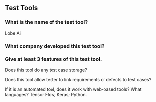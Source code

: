## Test Tools

### What is the name of the test tool?
Lobe Ai
### What company developed this test tool?

### Give at least 3 features of this test tool.

Does this tool do any test case storage?

Does this tool allow tester to link requirements or defects to test cases?

If it is an automated tool, does it work with web-based tools? What languages?
Tensor Flow, Keras; Python.
